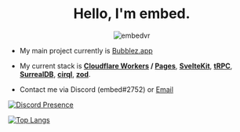 
<h1 align="center">Hello, I'm embed.</h1>
<p align="center"> <img src="https://komarev.com/ghpvc/?username=embedvr" alt="embedvr" /> </p>

- My main project currently is [Bubblez.app](https://bubblez.app)

- My current stack is **[Cloudflare Workers](https://workers.cloudflare.com/) / [Pages](https://pages.cloudflare.com/)**, **[SvelteKit](https://kit.svelte.dev/)**, **[tRPC](https://trpc.io/)**, **[SurrealDB](https://surrealdb.com/)**, **[cirql](https://cirql.starlane.studio/)**, **[zod](https://zod.dev/)**.

- Contact me via Discord (embed#2752) or [Email](mailto:brydon@helium.email?subject=Send%20an%20email%20to%20embed!&body=Hello!%0A(continue%20here%20lol))

[![Discord Presence](https://lanyard.cnrad.dev/api/476641014841475084)](https://discord.com/users/476641014841475084)

[![Top Langs](https://github-readme-stats.vercel.app/api/top-langs/?username=embedvr)](https://github.com/anuraghazra/github-readme-stats)

